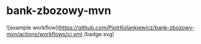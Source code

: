 # bank-zbozowy-mvn
![example workflow](https://github.com/PiotrKolankiewicz/bank-zbozowy-mvn/actions/workflows/ci.yml
/badge.svg)
